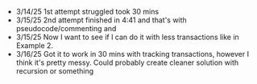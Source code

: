 - 3/14/25 1st attempt struggled took 30 mins
- 3/15/25 2nd attempt finished in 4:41 and that's with pseudocode/commenting and 
- 3/15/25 Now I want to see if I can do it with less transactions like in Example 2.
- 3/16/25 Got it to work in 30 mins with tracking transactions, however I think it's pretty messy. Could probably create cleaner solution with recursion or something